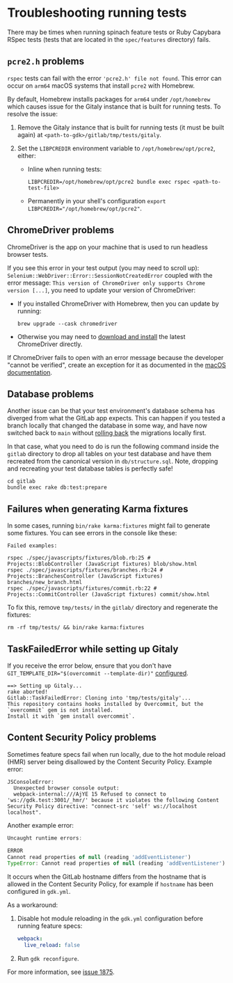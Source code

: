 # Troubleshooting running tests

There may be times when running spinach feature tests or Ruby Capybara RSpec
tests (tests that are located in the `spec/features` directory) fails.

## `pcre2.h` problems

`rspec` tests can fail with the error `'pcre2.h' file not found`. This error can occur on `arm64` macOS systems that
install `pcre2` with Homebrew.

By default, Homebrew installs packages for `arm64` under `/opt/homebrew` which causes issue for the Gitaly instance
that is built for running tests. To resolve the issue:

1. Remove the Gitaly instance that is built for running tests (it must be built again) at `<path-to-gdk>/gitlab/tmp/tests/gitaly`.
1. Set the `LIBPCREDIR` environment variable to `/opt/homebrew/opt/pcre2`, either:

   - Inline when running tests:

     ```shell
     LIBPCREDIR=/opt/homebrew/opt/pcre2 bundle exec rspec <path-to-test-file>
     ```

   - Permanently in your shell's configuration `export LIBPCREDIR="/opt/homebrew/opt/pcre2"`.

## ChromeDriver problems

ChromeDriver is the app on your machine that is used to run headless
browser tests.

If you see this error in your test output (you may need to scroll up): `Selenium::WebDriver::Error::SessionNotCreatedError`
coupled with the error message: `This version of ChromeDriver only supports Chrome version [...]`,
you need to update your version of ChromeDriver:

- If you installed ChromeDriver with Homebrew, then you can update by running:

  ```shell
  brew upgrade --cask chromedriver
  ```

- Otherwise you may need to [download and install](https://sites.google.com/chromium.org/driver)
  the latest ChromeDriver directly.

If ChromeDriver fails to open with an error message because the developer "cannot be verified",
create an exception for it as documented in the [macOS documentation](https://support.apple.com/en-gb/guide/mac-help/mh40616/mac).

## Database problems

Another issue can be that your test environment's database schema has
diverged from what the GitLab app expects. This can happen if you tested
a branch locally that changed the database in some way, and have now
switched back to `main` without
[rolling back](https://edgeguides.rubyonrails.org/active_record_migrations.html#rolling-back)
the migrations locally first.

In that case, what you need to do is run the following command inside
the `gitlab` directory to drop all tables on your test database and have
them recreated from the canonical version in `db/structure.sql`. Note,
dropping and recreating your test database tables is perfectly safe!

```shell
cd gitlab
bundle exec rake db:test:prepare
```

## Failures when generating Karma fixtures

In some cases, running `bin/rake karma:fixtures` might fail to generate some fixtures. You can see errors in the console like these:

```plaintext
Failed examples:

rspec ./spec/javascripts/fixtures/blob.rb:25 # Projects::BlobController (JavaScript fixtures) blob/show.html
rspec ./spec/javascripts/fixtures/branches.rb:24 # Projects::BranchesController (JavaScript fixtures) branches/new_branch.html
rspec ./spec/javascripts/fixtures/commit.rb:22 # Projects::CommitController (JavaScript fixtures) commit/show.html
```

To fix this, remove `tmp/tests/` in the `gitlab/` directory and regenerate the fixtures:

```shell
rm -rf tmp/tests/ && bin/rake karma:fixtures
```

## TaskFailedError while setting up Gitaly

If you receive the error below, ensure that you don't have
`GIT_TEMPLATE_DIR="$(overcommit --template-dir)"`
[configured](https://github.com/sds/overcommit#automatically-install-overcommit-hooks).

```plaintext
==> Setting up Gitaly...
rake aborted!
Gitlab::TaskFailedError: Cloning into 'tmp/tests/gitaly'...
This repository contains hooks installed by Overcommit, but the `overcommit` gem is not installed.
Install it with `gem install overcommit`.
```

## Content Security Policy problems

Sometimes feature specs fail when run locally, due to the hot module reload (HMR) server being disallowed by the Content Security Policy. Example error:

```shell
JSConsoleError:
  Unexpected browser console output:
  webpack-internal:///AjYE 15 Refused to connect to 'ws://gdk.test:3001/_hmr/' because it violates the following Content Security Policy directive: "connect-src 'self' ws://localhost localhost".
```

Another example error:  

```javascript
Uncaught runtime errors:

ERROR
Cannot read properties of null (reading 'addEventListener')
TypeError: Cannot read properties of null (reading 'addEventListener')
```

It occurs when the GitLab hostname differs from the hostname that is allowed in the Content Security Policy, for example if `hostname` has been configured in `gdk.yml`.

As a workaround:

1. Disable hot module reloading in the `gdk.yml` configuration before running feature specs:

   ```yaml
   webpack:
     live_reload: false
   ```

1. Run `gdk reconfigure`.

For more information, see [issue 1875](https://gitlab.com/gitlab-org/gitlab-development-kit/-/issues/1875).
